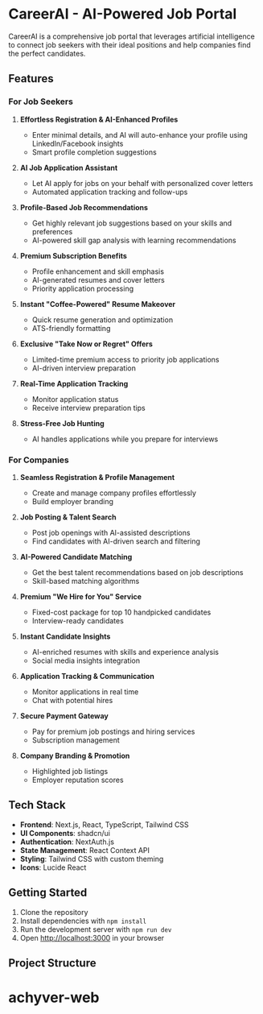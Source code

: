 # CareerAI - AI-Powered Job Portal

CareerAI is a comprehensive job portal that leverages artificial intelligence to connect job seekers with their ideal positions and help companies find the perfect candidates.

## Features

### For Job Seekers

1. **Effortless Registration & AI-Enhanced Profiles**
   - Enter minimal details, and AI will auto-enhance your profile using LinkedIn/Facebook insights
   - Smart profile completion suggestions

2. **AI Job Application Assistant**
   - Let AI apply for jobs on your behalf with personalized cover letters
   - Automated application tracking and follow-ups

3. **Profile-Based Job Recommendations**
   - Get highly relevant job suggestions based on your skills and preferences
   - AI-powered skill gap analysis with learning recommendations

4. **Premium Subscription Benefits**
   - Profile enhancement and skill emphasis
   - AI-generated resumes and cover letters
   - Priority application processing

5. **Instant "Coffee-Powered" Resume Makeover**
   - Quick resume generation and optimization
   - ATS-friendly formatting

6. **Exclusive "Take Now or Regret" Offers**
   - Limited-time premium access to priority job applications
   - AI-driven interview preparation

7. **Real-Time Application Tracking**
   - Monitor application status
   - Receive interview preparation tips

8. **Stress-Free Job Hunting**
   - AI handles applications while you prepare for interviews

### For Companies

1. **Seamless Registration & Profile Management**
   - Create and manage company profiles effortlessly
   - Build employer branding

2. **Job Posting & Talent Search**
   - Post job openings with AI-assisted descriptions
   - Find candidates with AI-driven search and filtering

3. **AI-Powered Candidate Matching**
   - Get the best talent recommendations based on job descriptions
   - Skill-based matching algorithms

4. **Premium "We Hire for You" Service**
   - Fixed-cost package for top 10 handpicked candidates
   - Interview-ready candidates

5. **Instant Candidate Insights**
   - AI-enriched resumes with skills and experience analysis
   - Social media insights integration

6. **Application Tracking & Communication**
   - Monitor applications in real time
   - Chat with potential hires

7. **Secure Payment Gateway**
   - Pay for premium job postings and hiring services
   - Subscription management

8. **Company Branding & Promotion**
   - Highlighted job listings
   - Employer reputation scores

## Tech Stack

- **Frontend**: Next.js, React, TypeScript, Tailwind CSS
- **UI Components**: shadcn/ui
- **Authentication**: NextAuth.js
- **State Management**: React Context API
- **Styling**: Tailwind CSS with custom theming
- **Icons**: Lucide React

## Getting Started

1. Clone the repository
2. Install dependencies with `npm install`
3. Run the development server with `npm run dev`
4. Open [http://localhost:3000](http://localhost:3000) in your browser

## Project Structure

# achyver-web
